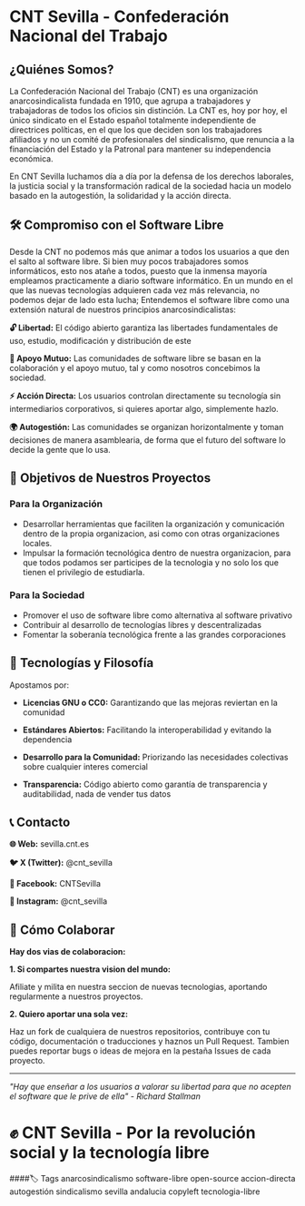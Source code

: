 # CNT Sevilla - Confederación Nacional del Trabajo

## ¿Quiénes Somos?
La Confederación Nacional del Trabajo (CNT) es una organización anarcosindicalista fundada en 1910, que agrupa a trabajadores y trabajadoras de todos los oficios sin distinción. La CNT es, hoy por hoy, el único sindicato en el Estado español totalmente independiente de directrices políticas, en el que los que deciden son los trabajadores afiliados y no un comité de profesionales del sindicalismo, que renuncia a la financiación del Estado y la Patronal para mantener su independencia económica.

En CNT Sevilla luchamos día a día por la defensa de los derechos laborales, la justicia social y la transformación radical de la sociedad hacia un modelo basado en la autogestión, la solidaridad y la acción directa.

## 🛠️ Compromiso con el Software Libre
Desde la CNT no podemos más que animar a todos los usuarios a que den el salto al software libre. Si bien muy pocos trabajadores somos informáticos, esto nos atañe a todos, puesto que la inmensa mayoría empleamos practicamente a diario software informático. En un mundo en el que las nuevas tecnologías adquieren cada vez más relevancia, no podemos dejar de lado esta lucha; Entendemos el software libre como una extensión natural de nuestros principios anarcosindicalistas:

**🔓 Libertad:** El código abierto garantiza las libertades fundamentales de uso, estudio, modificación y distribución de este

**🤝 Apoyo Mutuo:** Las comunidades de software libre se basan en la colaboración y el apoyo mutuo, tal y como nosotros concebimos la sociedad.

**⚡ Acción Directa:** Los usuarios controlan directamente su tecnología sin intermediarios corporativos, si quieres aportar algo, simplemente hazlo.

**🌍 Autogestión:** Las comunidades se organizan horizontalmente y toman decisiones de manera asamblearia, de forma que el futuro del software lo decide la gente que lo usa.

## 🎯 Objetivos de Nuestros Proyectos

### Para la Organización 

- Desarrollar herramientas que faciliten la organización y comunicación dentro de la propia organizacion, asi como con otras organizaciones locales.
- Impulsar la formación tecnológica dentro de nuestra organizacion, para que todos podamos ser participes de la tecnologia y no solo los que tienen el privilegio de estudiarla.

### Para la Sociedad

- Promover el uso de software libre como alternativa al software privativo
- Contribuir al desarrollo de tecnologías libres y descentralizadas
- Fomentar la soberanía tecnológica frente a las grandes corporaciones

## 🤖 Tecnologías y Filosofía
Apostamos por:

- **Licencias GNU o CC0:** Garantizando que las mejoras reviertan en la comunidad

- **Estándares Abiertos:** Facilitando la interoperabilidad y evitando la dependencia

- **Desarrollo para la Comunidad:** Priorizando las necesidades colectivas sobre cualquier interes comercial
  
- **Transparencia:** Código abierto como garantía de transparencia y auditabilidad, nada de vender tus datos

## 📞 Contacto

**🌐 Web:** sevilla.cnt.es

**🐦 X (Twitter):** @cnt_sevilla

**📘 Facebook:** CNTSevilla

**📱 Instagram:** @cnt_sevilla

## 🤝 Cómo Colaborar

**Hay dos vias de colaboracion:**

**1. Si compartes nuestra vision del mundo:**

Afiliate y milita en nuestra seccion de nuevas tecnologias, aportando regularmente a nuestros proyectos.

**2. Quiero aportar una sola vez:**

Haz un fork de cualquiera de nuestros repositorios, contribuye con tu código, documentación o traducciones y haznos un Pull Request. Tambien puedes reportar bugs o ideas de mejora en la pestaña Issues de cada proyecto.

-----
*"Hay que enseñar a los usuarios a valorar su libertad para que no acepten el software que le prive de ella" - Richard Stallman*


# ✊ CNT Sevilla - Por la revolución social y la tecnología libre

####🏷️ Tags
anarcosindicalismo software-libre open-source accion-directa autogestión sindicalismo sevilla andalucia copyleft tecnologia-libre
